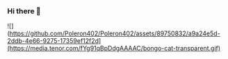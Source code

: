 ### Hi there 👋
![](https://github.com/Poleron402/Poleron402/assets/89750832/a9a24e5d-2ddb-4e66-9275-17359ef12f2d](https://media.tenor.com/fYg91qBpDdgAAAAC/bongo-cat-transparent.gif)


<!--
**Poleron402/Poleron402** is a ✨ _special_ ✨ repository because its `README.md` (this file) appears on your GitHub profile.

Here are some ideas to get you started:

- 🔭 I’m currently working on ...
- 🌱 I’m currently learning ...
- 👯 I’m looking to collaborate on ...
- 🤔 I’m looking for help with ...
- 💬 Ask me about ...
- 📫 How to reach me: ...
- 😄 Pronouns: ...
- ⚡ Fun fact: ...
-->
